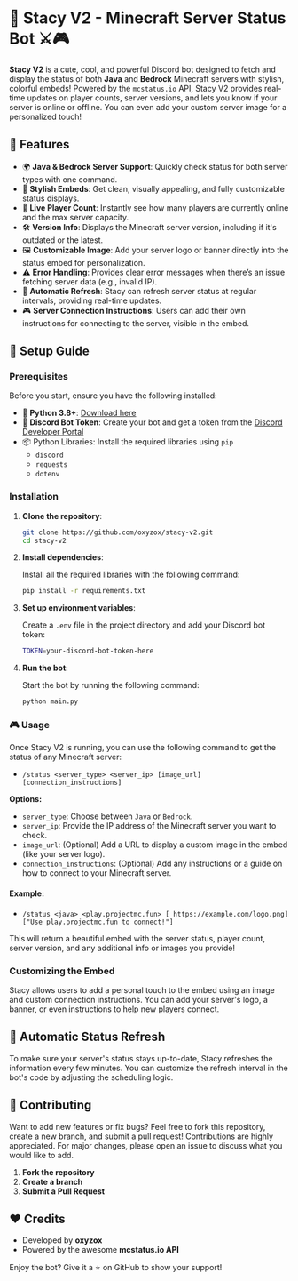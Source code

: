 # 🏰 Stacy V2 - Minecraft Server Status Bot ⚔️🎮

**Stacy V2** is a cute, cool, and powerful Discord bot designed to fetch and display the status of both **Java** and **Bedrock** Minecraft servers with stylish, colorful embeds! Powered by the `mcstatus.io` API, Stacy V2 provides real-time updates on player counts, server versions, and lets you know if your server is online or offline. You can even add your custom server image for a personalized touch!

## 🚀 Features

- 🌍 **Java & Bedrock Server Support**: Quickly check status for both server types with one command.
- 🎨 **Stylish Embeds**: Get clean, visually appealing, and fully customizable status displays.
- 👥 **Live Player Count**: Instantly see how many players are currently online and the max server capacity.
- 🛠️ **Version Info**: Displays the Minecraft server version, including if it's outdated or the latest.
- 🖼️ **Customizable Image**: Add your server logo or banner directly into the status embed for personalization.
- ⚠️ **Error Handling**: Provides clear error messages when there’s an issue fetching server data (e.g., invalid IP).
- 🔄 **Automatic Refresh**: Stacy can refresh server status at regular intervals, providing real-time updates.
- 🎮 **Server Connection Instructions**: Users can add their own instructions for connecting to the server, visible in the embed.

## 🔧 Setup Guide

### Prerequisites

Before you start, ensure you have the following installed:

- 🐍 **Python 3.8+**: [Download here](https://www.python.org/downloads/)
- 🤖 **Discord Bot Token**: Create your bot and get a token from the [Discord Developer Portal](https://discord.com/developers/applications)
- 📦 Python Libraries: Install the required libraries using `pip`
    - `discord`
    - `requests`
    - `dotenv`

### Installation

1. **Clone the repository**:

    ```bash
    git clone https://github.com/oxyzox/stacy-v2.git
    cd stacy-v2
    ```

2. **Install dependencies**:

    Install all the required libraries with the following command:

    ```bash
    pip install -r requirements.txt
    ```

3. **Set up environment variables**:

    Create a `.env` file in the project directory and add your Discord bot token:

    ```bash
    TOKEN=your-discord-bot-token-here
    ```

4. **Run the bot**:

    Start the bot by running the following command:

    ```bash
    python main.py
    ```

### 🎮 Usage

Once Stacy V2 is running, you can use the following command to get the status of any Minecraft server:

- `/status <server_type> <server_ip> [image_url] [connection_instructions]`

**Options:**
- `server_type`: Choose between `Java` or `Bedrock`.
- `server_ip`: Provide the IP address of the Minecraft server you want to check.
- `image_url`: (Optional) Add a URL to display a custom image in the embed (like your server logo).
- `connection_instructions`: (Optional) Add any instructions or a guide on how to connect to your Minecraft server.

#### Example:

- `/status <java> <play.projectmc.fun> [ https://example.com/logo.png] ["Use play.projectmc.fun to connect!"]`


This will return a beautiful embed with the server status, player count, server version, and any additional info or images you provide!

### Customizing the Embed

Stacy allows users to add a personal touch to the embed using an image and custom connection instructions. You can add your server's logo, a banner, or even instructions to help new players connect.

## 🔄 Automatic Status Refresh

To make sure your server's status stays up-to-date, Stacy refreshes the information every few minutes. You can customize the refresh interval in the bot's code by adjusting the scheduling logic.

## 🤝 Contributing

Want to add new features or fix bugs? Feel free to fork this repository, create a new branch, and submit a pull request! Contributions are highly appreciated. For major changes, please open an issue to discuss what you would like to add.

1. **Fork the repository**
2. **Create a branch**
3. **Submit a Pull Request**

## ❤️ Credits

- Developed by **oxyzox**
- Powered by the awesome **mcstatus.io API**

Enjoy the bot? Give it a ⭐ on GitHub to show your support!
